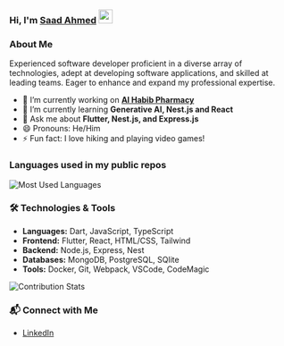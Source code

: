 ### Hi, I'm [Saad Ahmed](https://www.linkedin.com/in/saad-ahmed-01/) <img src="https://media.giphy.com/media/hvRJCLFzcasrR4ia7z/giphy.gif" width="25px" height="25px">

### About Me
Experienced software developer proficient in a diverse array of technologies, adept at
developing software applications, and skilled at leading teams. Eager to enhance and
expand my professional expertise.

- 🔭 I’m currently working on **[Al Habib Pharmacy](https://alhabibpharmacy.com/)**
- 🌱 I’m currently learning **Generative AI, Nest.js and React**
- 💬 Ask me about **Flutter, Nest.js, and Express.js**
- 😄 Pronouns: He/Him
- ⚡ Fun fact: I love hiking and playing video games!

### Languages used in my public repos
<img width="" src="https://github-readme-stats-git-masterrstaa-rickstaa.vercel.app/api/top-langs/?username=SdxCoder&layout=compact&hide_title=1&card_width=300" alt="Most Used Languages" />


### 🛠️ Technologies & Tools
- **Languages:** Dart, JavaScript, TypeScript
- **Frontend:** Flutter, React, HTML/CSS, Tailwind
- **Backend:** Node.js, Express, Nest
- **Databases:** MongoDB, PostgreSQL, SQlite
- **Tools:** Docker, Git, Webpack, VSCode, CodeMagic

![Contribution Stats](https://github-contribution-stats.vercel.app/api/?username=SdxCoder)

### 📬 Connect with Me

- [LinkedIn](https://www.linkedin.com/in/saad-ahmed-01/)
